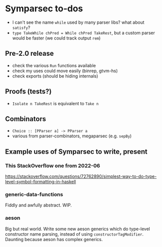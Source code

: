 # Symparsec to-dos
* I can't see the name `while` used by many parser libs? what about `satisfy`?
* `type TakeWhile chPred = While chPred TakeRest`, but a custom parser would be
  faster (we could track output `rem`)

## Pre-2.0 release
* check the various `Run` functions available
* check my uses could move easily (binrep, gtvm-hs)
* check exports (should be hiding internals)

## Proofs (tests?)
* `Isolate n TakeRest` is equivalent to `Take n`

## Combinators
* `Choice :: [PParser a] -> PParser a`
* various from parser-combinators, megaparsec (e.g. `sepBy`)

## Example uses of Symparsec to write, present
### This StackOverflow one from 2022-06
https://stackoverflow.com/questions/72762890/simplest-way-to-do-type-level-symbol-formatting-in-haskell

### generic-data-functions
Fiddly and awfully abstract. WIP.

### aeson
Big but real world. Write some new aeson generics which do type-level
constructor name parsing, instead of using `constructorTagModifier`. Daunting
because aeson has complex generics.

